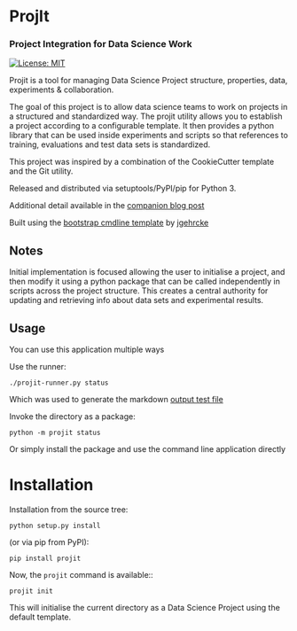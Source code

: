 # ProjIt
### Project Integration for Data Science Work 

[![License: MIT](https://img.shields.io/badge/License-MIT-yellow.svg)](https://opensource.org/licenses/MIT)
<!--
![build](https://github.com/john-hawkins/projit/workflows/build/badge.svg)
[![PyPI](https://img.shields.io/pypi/v/projit.svg)](https://pypi.org/project/projit)
-->

Projit is a tool for managing Data Science Project structure, properties, data, experiments & collaboration.

The goal of this project is to allow data science teams to work on
projects in a structured and standardized way. The projit utility
allows you to establish a project according to a configurable template.
It then provides a python library that can be used inside experiments and
scripts so that references to training, evaluations and test data sets
is standardized.

This project was inspired by a combination of the CookieCutter template
and the Git utility.



Released and distributed via setuptools/PyPI/pip for Python 3.
 
Additional detail available in the [companion blog post](https://john-hawkins.github.io)

Built using the 
[bootstrap cmdline template](https://github.com/jgehrcke/python-cmdline-bootstrap)
 by [jgehrcke](https://github.com/jgehrcke)


## Notes

Initial implementation is focused allowing the user to initialise a project, and then
modify it using a python package that can be called independently in scripts across 
the project structure. This creates a central authority for updating and retrieving
info about data sets and experimental results.

## Usage

You can use this application multiple ways

Use the runner:

```
./projit-runner.py status
```

Which was used to generate the markdown [output test file](markdown_test.md)

Invoke the directory as a package:

```
python -m projit status 
```

Or simply install the package and use the command line application directly


# Installation

Installation from the source tree:

```
python setup.py install
```

(or via pip from PyPI):

```
pip install projit
```


Now, the ``projit`` command is available::

```
projit init 
```

This will initialise the current directory as a Data Science Project using
the default template.

